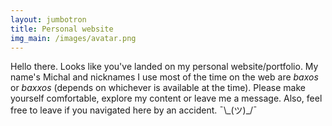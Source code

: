 ```yaml
---
layout: jumbotron
title: Personal website
img_main: /images/avatar.png
---
```


Hello there. Looks like you've landed on my personal website/portfolio. My name's Michal and nicknames I use most of the time on the web are _baxos_ or _baxxos_ (depends on whichever is available at the time). Please make yourself comfortable, explore my
content or leave me a message. Also, feel free to leave if you navigated here by an accident. ¯\\\_(ツ)\_/¯
